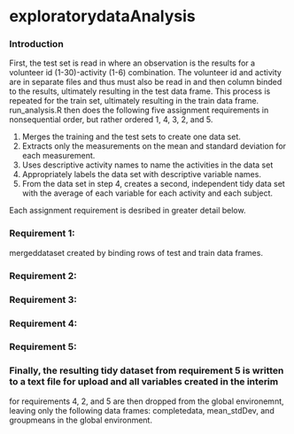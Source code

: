 # exploratorydataAnalysis

### Introduction
First, the test set is read in where an observation is the results for a volunteer id (1-30)-activity (1-6) combination. The volunteer id
and activity are in separate files and thus must also be read in and then column binded to the results, ultimately resulting in the test 
data frame. This process is repeated for the train set, ultimately resulting in the train data frame. run_analysis.R then does the 
following five assignment requirements in nonsequential order, but rather ordered 1, 4, 3, 2, and 5.

1. Merges the training and the test sets to create one data set.
2. Extracts only the measurements on the mean and standard deviation for each measurement.
3. Uses descriptive activity names to name the activities in the data set
4. Appropriately labels the data set with descriptive variable names.
5. From the data set in step 4, creates a second, independent tidy data set with the average of each variable for each activity and each 
subject.

Each assignment requirement is desribed in greater detail below.

### Requirement 1:
mergeddataset created by binding rows of test and train data frames.

### Requirement 2:
### Requirement 3:
### Requirement 4:
### Requirement 5:

### Finally, the resulting tidy dataset from requirement 5 is written to a text file for upload and all variables created in the interim 
for requirements 4, 2, and 5 are then dropped from the global environemnt, leaving only the following data frames: completedata, 
mean_stdDev, and groupmeans in the global environment.
